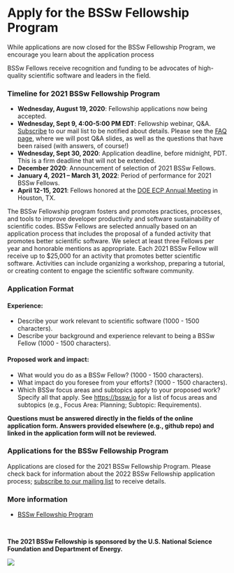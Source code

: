 # Apply for the BSSw Fellowship Program 

While applications are now closed for the BSSw Fellowship Program, we encourage you learn about the application process
<!--Applications for the 2021 BSSw Fellowship Program open August 19, 2020. We encourage you learn about the application process now ... And join the BSSw community by contributing to the BSSw site. -->

<!--BSSw is currently accepting applications for the 2021 BSSw Fellowship Program. -->

BSSw Fellows receive recognition and funding to be advocates of high-quality scientific software and leaders in the field.  
<!--Submissions for the 2021 BSSw Fellowship Program are accepted through the [online application form](https://docs.google.com/forms/d/e/1FAIpQLSePz4n96qwobqzeOMsrpGAgpVx4NvKDEA42qFvD3qIs6a6nAw/viewform?usp=sf_link).-->


### Timeline for 2021 BSSw Fellowship Program

<!-- - **Wednesday, August 19, 2020**: Fellowship application process opens. -->
- **Wednesday, August 19, 2020**: Fellowship applications now being accepted. 
- **Wednesday, Sept 9, 4:00-5:00 PM EDT**: Fellowship webinar, Q&A. [Subscribe](https://bssw.io/pages/receive-our-email-digest) to our mail list to be notified about details. Please see the [FAQ page](https://bssw.io/pages/bssw-fellowship-faq), where we will post Q&A slides, as well as the questions that have been raised (with answers, of course!)
- **Wednesday, Sept 30, 2020**: Application deadline, before midnight, PDT. This is a firm deadline that will not be extended.
- **December 2020**: Announcement of selection of 2021 BSSw Fellows.
- **January 4, 2021 – March 31, 2022**: Period of performance for 2021 BSSw Fellows.
- **April 12-15, 2021**: Fellows honored at the [DOE ECP Annual Meeting](https://www.ecpannualmeeting.com/) in Houston, TX.

The BSSw Fellowship program fosters and promotes practices, processes, and tools to improve developer productivity and software sustainability of scientific codes. BSSw Fellows are selected annually based on an application process that includes the proposal of a funded activity that promotes better scientific software. We select at least three Fellows per year and honorable mentions as appropriate. Each 2021 BSSw Fellow will receive up to $25,000 for an activity that promotes better scientific software. Activities can include organizing a workshop, preparing a tutorial, or creating content to engage the scientific software community. 

### Application Format
#### Experience:

- Describe your work relevant to scientific software (1000 - 1500 characters).
- Describe your background and experience relevant to being a BSSw Fellow (1000 - 1500 characters).

#### Proposed work and impact:

- What would you do as a BSSw Fellow? (1000 - 1500 characters).
- What impact do you foresee from your efforts? (1000 - 1500 characters).
- Which BSSw focus areas and subtopics apply to your proposed work? Specify all that apply. See https://bssw.io for a list of focus areas and subtopics (e.g., Focus Area: Planning; Subtopic: Requirements). 

**Questions must be answered directly in the fields of the online application form.  Answers provided elsewhere (e.g., github repo) and linked in the application form will not be reviewed.**  
       
### Applications for the BSSw Fellowship Program
 
Applications are closed for the 2021 BSSw Fellowship Program.  Please check back for information about the 2022 BSSw Fellowship application process; [subscribe to our mailing list](https://bssw.io/pages/receive-our-email-digest) to receive details.

<!--Applications are now being accepted for the 2021 BSSw Fellowship Program.  Submissions for the 2021 BSSw Fellowship Program are accepted through the [**online application form**](https://docs.google.com/forms/d/e/1FAIpQLSePz4n96qwobqzeOMsrpGAgpVx4NvKDEA42qFvD3qIs6a6nAw/viewform?usp=sf_link).-->

<!--
### Q&A Webinar about the BSSw Fellowship Program

- Wednesday, September 9, 4:00-5:00 pm ET
- Please [subscribe to our mailing list](https://bssw.io/pages/receive-our-email-digest) to receive further details, including telecon information for the Q&A session.
-->


### More information

- [BSSw Fellowship Program](https://bssw.io/fellowship)

<!-- 
### More information, including on-line application
- [BSSw Fellowship Program](https://bssw.io/fellowship)

- [Online Application](https://docs.google.com/forms/d/e/1FAIpQLSePz4n96qwobqzeOMsrpGAgpVx4NvKDEA42qFvD3qIs6a6nAw/viewform?usp=sf_link) (Submissions open!)
- <mark>Application deadline: Wednesday, September 30, 2020</mark>; this is a firm deadline that will not be extended.
-->

<br>

**The 2021 BSSw Fellowship is sponsored by the U.S. National Science Foundation and Department of Energy.**

<img src='https://github.com/betterscientificsoftware/images/raw/master/Logos_NSF_DOE_4Color_Med.png' class='page' /> 


